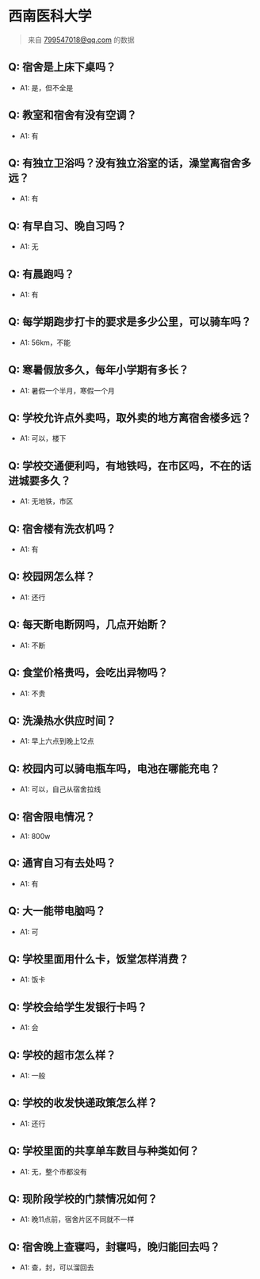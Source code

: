 # 西南医科大学

> 来自 799547018@qq.com 的数据

## Q: 宿舍是上床下桌吗？

- A1: 是，但不全是

## Q: 教室和宿舍有没有空调？

- A1: 有

## Q: 有独立卫浴吗？没有独立浴室的话，澡堂离宿舍多远？

- A1: 有

## Q: 有早自习、晚自习吗？

- A1: 无

## Q: 有晨跑吗？

- A1: 有

## Q: 每学期跑步打卡的要求是多少公里，可以骑车吗？

- A1: 56km，不能

## Q: 寒暑假放多久，每年小学期有多长？

- A1: 暑假一个半月，寒假一个月

## Q: 学校允许点外卖吗，取外卖的地方离宿舍楼多远？

- A1: 可以，楼下

## Q: 学校交通便利吗，有地铁吗，在市区吗，不在的话进城要多久？

- A1: 无地铁，市区

## Q: 宿舍楼有洗衣机吗？

- A1: 有

## Q: 校园网怎么样？

- A1: 还行

## Q: 每天断电断网吗，几点开始断？

- A1: 不断

## Q: 食堂价格贵吗，会吃出异物吗？

- A1: 不贵

## Q: 洗澡热水供应时间？

- A1: 早上六点到晚上12点

## Q: 校园内可以骑电瓶车吗，电池在哪能充电？

- A1: 可以，自己从宿舍拉线

## Q: 宿舍限电情况？

- A1: 800w

## Q: 通宵自习有去处吗？

- A1: 有

## Q: 大一能带电脑吗？

- A1: 可

## Q: 学校里面用什么卡，饭堂怎样消费？

- A1: 饭卡

## Q: 学校会给学生发银行卡吗？

- A1: 会

## Q: 学校的超市怎么样？

- A1: 一般

## Q: 学校的收发快递政策怎么样？

- A1: 还行

## Q: 学校里面的共享单车数目与种类如何？

- A1: 无，整个市都没有

## Q: 现阶段学校的门禁情况如何？

- A1: 晚11点前，宿舍片区不同就不一样

## Q: 宿舍晚上查寝吗，封寝吗，晚归能回去吗？

- A1: 查，封，可以溜回去